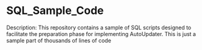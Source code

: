 # SQL_Sample_Code

Description:
This repository contains a sample of SQL scripts designed to facilitate the preparation phase for implementing AutoUpdater.
This is just a sample part of thousands of lines of code 
